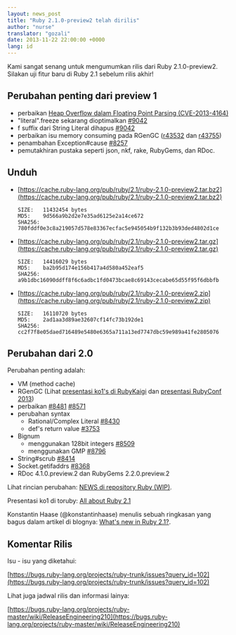 ```yaml
---
layout: news_post
title: "Ruby 2.1.0-preview2 telah dirilis"
author: "nurse"
translator: "gozali"
date: 2013-11-22 22:00:00 +0000
lang: id
---
```


Kami sangat senang untuk mengumumkan rilis dari Ruby 2.1.0-preview2.
Silakan uji fitur baru di Ruby 2.1 sebelum rilis akhir!

## Perubahan penting dari preview 1

* perbaikan [Heap Overflow dalam Floating Point Parsing (CVE-2013-4164)](https://www.ruby-lang.org/id/news/2013/11/22/heap-overflow-in-floating-point-parsing-cve-2013-4164/)
* "literal".freeze sekarang dioptimalkan [#9042](https://bugs.ruby-lang.org/issues/9042)
* f suffix dari String Literal dihapus [#9042](https://bugs.ruby-lang.org/issues/9042)
* perbaikan isu memory consuming pada RGenGC ([r43532](https://svn.ruby-lang.org/cgi-bin/viewvc.cgi?view=rev&revision=43532) dan [r43755](https://svn.ruby-lang.org/cgi-bin/viewvc.cgi?view=rev&revision=43755))
* penambahan Exception#cause [#8257](https://bugs.ruby-lang.org/issues/8257)
* pemutakhiran pustaka seperti json, nkf, rake, RubyGems, dan RDoc.

## Unduh

* [https://cache.ruby-lang.org/pub/ruby/2.1/ruby-2.1.0-preview2.tar.bz2](https://cache.ruby-lang.org/pub/ruby/2.1/ruby-2.1.0-preview2.tar.bz2)

      SIZE:   11432454 bytes
      MD5:    9d566a9b2d2e7e35ad6125e2a14ce672
      SHA256: 780fddf0e3c8a219057d578e83367ecfac5e945054b9f132b3b93ded4802d1ce

* [https://cache.ruby-lang.org/pub/ruby/2.1/ruby-2.1.0-preview2.tar.gz](https://cache.ruby-lang.org/pub/ruby/2.1/ruby-2.1.0-preview2.tar.gz)

      SIZE:   14416029 bytes
      MD5:    ba2b95d174e156b417a4d580a452eaf5
      SHA256: a9b1dbc16090ddff8f6c6adbc1fd0473bcae8c69143cecabe65d55f95f6dbbfb

* [https://cache.ruby-lang.org/pub/ruby/2.1/ruby-2.1.0-preview2.zip](https://cache.ruby-lang.org/pub/ruby/2.1/ruby-2.1.0-preview2.zip)

      SIZE:   16110720 bytes
      MD5:    2ad1aa3d89ae32607cf14fc73b192de1
      SHA256: cc2f7f8e05daed716489e5480e6365a711a13ed7747dbc59e989a41fe2805076

## Perubahan dari 2.0

Perubahan penting adalah:

* VM (method cache)
* RGenGC (Lihat [presentasi ko1's di RubyKaigi](http://rubykaigi.org/2013/talk/S73) dan [presentasi RubyConf 2013](http://www.atdot.net/~ko1/activities/rubyconf2013-ko1_pub.pdf))
* perbaikan [#8481](https://bugs.ruby-lang.org/issues/8481) [#8571](https://bugs.ruby-lang.org/issues/8571)
* perubahan syntax
  * Rational/Complex Literal [#8430](https://bugs.ruby-lang.org/issues/8430)
  * def's return value [#3753](https://bugs.ruby-lang.org/issues/3753)
* Bignum
  * menggunakan 128bit integers [#8509](https://bugs.ruby-lang.org/issues/8509)
  * menggunakan GMP [#8796](https://bugs.ruby-lang.org/issues/8796)
* String#scrub [#8414](https://bugs.ruby-lang.org/issues/8414)
* Socket.getifaddrs [#8368](https://bugs.ruby-lang.org/issues/8368)
* RDoc 4.1.0.preview.2 dan RubyGems 2.2.0.preview.2

Lihat rincian perubahan: [NEWS di repository Ruby (WIP)](https://github.com/ruby/ruby/blob/v2_1_0_preview2/NEWS).

Presentasi ko1 di toruby: [All about Ruby 2.1](http://www.atdot.net/~ko1/activities/toruby05-ko1.pdf)

Konstantin Haase (@konstantinhaase) menulis sebuah ringkasan yang bagus dalam
artikel di blognya: [What's new in Ruby 2.1?](http://rkh.im/ruby-2.1).

## Komentar Rilis

Isu - isu yang diketahui:

[https://bugs.ruby-lang.org/projects/ruby-trunk/issues?query_id=102](https://bugs.ruby-lang.org/projects/ruby-trunk/issues?query_id=102)

Lihat juga jadwal rilis dan informasi lainya:

[https://bugs.ruby-lang.org/projects/ruby-master/wiki/ReleaseEngineering210](https://bugs.ruby-lang.org/projects/ruby-master/wiki/ReleaseEngineering210)
